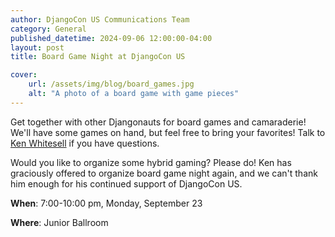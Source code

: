 ```yaml
---
author: DjangoCon US Communications Team
category: General
published_datetime: 2024-09-06 12:00:00-04:00
layout: post
title: Board Game Night at DjangoCon US

cover:
    url: /assets/img/blog/board_games.jpg
    alt: "A photo of a board game with game pieces"
---
```


Get together with other Djangonauts for board games and camaraderie! We'll have some games on hand, but feel free to bring your favorites! Talk to [Ken Whitesell](https://twitter.com/KenWhitesell) if you have questions.

Would you like to organize some hybrid gaming? Please do! Ken has graciously offered to organize board game night again, and we can't thank him enough for his continued support of DjangoCon US.

**When**: 7:00-10:00 pm, Monday, September 23

**Where**: Junior Ballroom

